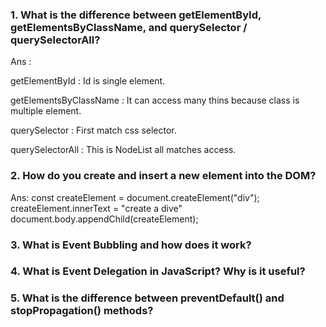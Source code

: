 

### 1. What is the difference between **getElementById, getElementsByClassName, and querySelector / querySelectorAll**?

Ans : 

getElementById : Id is single element.

getElementsByClassName : It can access many thins because class is multiple element.

querySelector : First match css selector.

querySelectorAll : This is NodeList all matches access.


### 2. How do you **create and insert a new element into the DOM**?
Ans:
const createElement = document.createElement("div");
createElement.innerText = "create a dive"
document.body.appendChild(createElement);

### 3. What is **Event Bubbling** and how does it work?

### 4. What is **Event Delegation** in JavaScript? Why is it useful?

### 5. What is the difference between **preventDefault() and stopPropagation()** methods?

